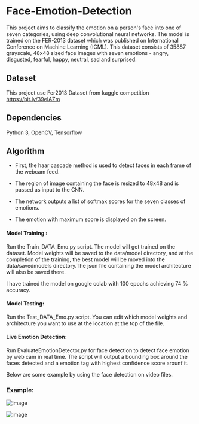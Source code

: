 # Face-Emotion-Detection

This project aims to classify the emotion on a person's face into one of seven categories, using deep convolutional neural networks. 
The model is trained on the FER-2013 dataset which was published on International Conference on Machine Learning (ICML). 
This dataset consists of 35887 grayscale, 48x48 sized face images with seven emotions - angry, disgusted, fearful, happy, neutral, sad and surprised.

## Dataset
This project use Fer2013 Dataset from kaggle competition https://bit.ly/39eIAZm

## Dependencies
Python 3, OpenCV, Tensorflow

## Algorithm

- First, the haar cascade method is used to detect faces in each frame of the webcam feed.

- The region of image containing the face is resized to 48x48 and is passed as input to the CNN.

- The network outputs a list of softmax scores for the seven classes of emotions.

- The emotion with maximum score is displayed on the screen.

#### Model Training :
Run the Train_DATA_Emo.py script. The model will get trained on the dataset.
Model weights will be saved to the data/model directory, and at the completion of the training, the best model will be moved into the data/savedmodels directory.The json file containing the model architecture will also be saved there.

I have trained the model on google colab with 100 epochs achieving 74 % accuracy.


#### Model Testing: 
Run the Test_DATA_Emo.py script. You can edit which model weights and architecture you want to use at the location at the top of the file.


#### Live Emotion Detection: 
Run EvaluateEmotionDetector.py for face detection to detect face emotion by web cam in real time.
The script will output a bounding box around the faces detected and a emotion tag with highest confidence score arounf it.

Below are some example by using the face detection on video files.

### Example:
![image](https://user-images.githubusercontent.com/46122725/178147961-ae774ad0-db46-45cd-af6d-0470d78845ef.png)

![image](https://user-images.githubusercontent.com/46122725/178147931-6c500b35-2673-4c4e-8bda-8d2e87d46456.png)





